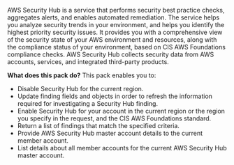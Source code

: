 AWS Security Hub is a service that performs security best practice checks, aggregates alerts, and enables automated remediation. The service helps you analyze security trends in your environment, and helps you identify the highest priority security issues. It provides you with a comprehensive view of the security state of your AWS environment and resources, along with the compliance status of your environment, based on CIS AWS Foundations compliance checks. AWS Security Hub collects security data from AWS accounts, services, and integrated third-party products. 

**What does this pack do?**
This pack enables you to:
- Disable Security Hub for the current region.
- Update finding fields and objects in order to refresh the information required for investigating a Security Hub finding.
- Enable Security Hub for your account in the current region or the region you specify in the request, and the CIS AWS Foundations standard.
- Return a list of findings that match the specified criteria.
- Provide AWS Security Hub master account details to the current member account.
- List details about all member accounts for the current AWS Security Hub master account.
